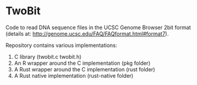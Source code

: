 TwoBit
=======

Code to read DNA sequence files in the UCSC Genome Browser 2bit format (details at: http://genome.ucsc.edu/FAQ/FAQformat.html#format7).

Repository contains various implementations:

1. C library (twobit.c twobit.h)
2. An R wrapper around the C implementation (pkg folder)
3. A Rust wrapper around the C implementation (rust folder)
4. A Rust native implementation (rust-native folder)

